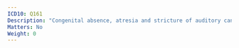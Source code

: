 ```yaml
---
ICD10: Q161
Description: "Congenital absence, atresia and stricture of auditory canal (external)"
Matters: No
Weight: 0
---
```

